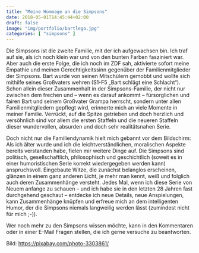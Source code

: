 ```yaml
---
title: "Meine Hommage an die Simpsons"
date: 2018-05-01T14:45:44+02:00
draft: false
image: "img/portfolio/bartlego.jpg"
categories: [ "simpsons" ]
---
```


Die Simpsons ist die zweite Familie, mit der ich aufgewachsen bin. 
Ich traf auf sie, als ich noch klein war und von den bunten Farben fasziniert war. Aber auch die erste Folge, die ich noch im ZDF sah, aktivierte sofort meine Empathie und meinen Gerechtigkeitssinn gegenüber der Familienmitglieder der Simpsons. 
Bart wurde von seinen Mitschülern gemobbt und wollte sich mithilfe seines Großvaters wehren (S1-F5 „Bart schlägt eine Schlacht“).
Schon allein dieser Zusammenhalt in der Simpsons-Familie, der nicht nur zwischen dem frechen und –  wenn es darauf ankommt –  fürsorglichen und fairen Bart und seinem Großvater Grampa herrscht, sondern unter allen Familienmitgliedern gepflegt wird, erinnerte mich an viele Momente in meiner Familie.
Verrückt, auf die Spitze getrieben und doch herzlich und versöhnlich sind vor allem die ersten Staffeln und die neueren Staffeln dieser wundervollen, absurden und doch sehr realitätsnahen Serie.

Doch nicht nur die Familiendynamik hielt mich gebannt vor dem Bildschirm:
Als ich älter wurde und ich die leichtverständlichen, moralischen Aspekte bereits verstanden habe, fielen mir weitere Dinge auf. 
Die Simpsons sind politisch, gesellschaftlich, philosophisch und geschichtlich (soweit es in einer humoristischen Serie korrekt wiedergegeben werden kann) anspruchsvoll.
Eingebaute Witze, die zunächst belanglos erscheinen, glänzen in einem ganz anderen Licht, je mehr man kennt, weiß und folglich auch deren Zusammenhänge versteht.
Jedes Mal, wenn ich diese Serie von Neuem anfange zu schauen – und ich habe sie in den letzten 28 Jahren fast durchgehend geschaut – entdecke ich neue Details, neue Anspielungen, kann Zusammenhänge knüpfen und erfreue mich an dem intelligenten Humor, der die Simpsons niemals langweilig werden lässt (zumindest nicht für mich ;-)).

Wer noch mehr zu den Simpsons wissen möchte, kann in den Kommentaren oder in einer E-Mail Fragen stellen, die ich gerne versuche zu beantworten.

Bild: https://pixabay.com/photo-3303861/